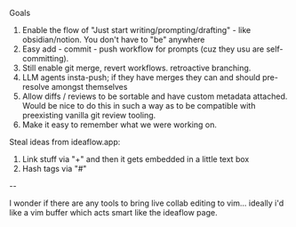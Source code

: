 
Goals

1. Enable the flow of "Just start writing/prompting/drafting" - like obsidian/notion. You don't have to "be" anywhere
2. Easy add - commit - push workflow for prompts (cuz they usu are self-committing).
3. Still enable git merge, revert workflows. retroactive branching.
4. LLM agents insta-push; if they have merges they can and should pre-resolve amongst themselves
5. Allow diffs / reviews to be sortable and have custom metadata attached. Would be nice to do this in such a way as to be compatible with preexisting vanilla git review tooling.
6. Make it easy to remember what we were working on.

Steal ideas from ideaflow.app:

1. Link stuff via "+" and then it gets embedded in a little text box
2. Hash tags via "#"

--

I wonder if there are any tools to bring live collab editing to vim... ideally i'd like a vim buffer which acts smart like the ideaflow page.
